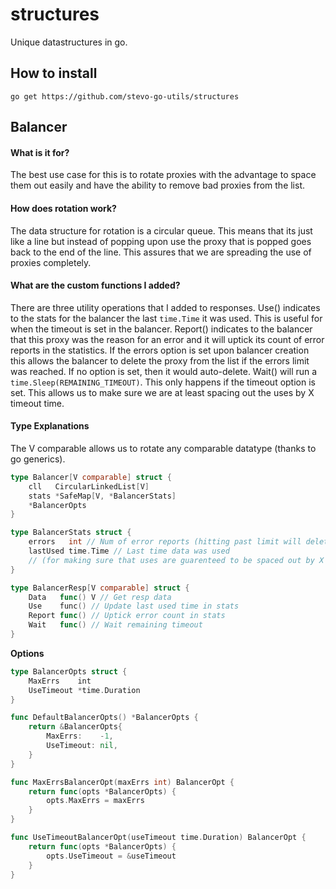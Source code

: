 # structures
Unique datastructures in go.

## How to install
```go get https://github.com/stevo-go-utils/structures```

## Balancer
#### What is it for?
The best use case for this is to rotate proxies with the advantage to space them out easily and have the ability to remove bad proxies from the list.

#### How does rotation work?
The data structure for rotation is a circular queue. This means that its just like a line but instead of popping upon use the proxy that is popped goes back to the end of the line. This assures that we are spreading the use of proxies completely.

#### What are the custom functions I added?
There are three utility operations that I added to responses. Use() indicates to the stats for the balancer the last `time.Time` it was used. This is useful for when the timeout is set in the balancer. Report() indicates to the balancer that this proxy was the reason for an error and it will uptick its count of error reports in the statistics. If the errors option is set upon balancer creation this allows the balancer to delete the proxy from the list if the errors limit was reached. If no option is set, then it would auto-delete. Wait() will run a `time.Sleep(REMAINING_TIMEOUT)`. This only happens if the timeout option is set. This allows us to make sure we are at least spacing out the uses by X timeout time.

#### Type Explanations
The V comparable allows us to rotate any comparable datatype (thanks to go generics).
```go
type Balancer[V comparable] struct {
    cll   CircularLinkedList[V]
    stats *SafeMap[V, *BalancerStats]
    *BalancerOpts
}

type BalancerStats struct {
    errors   int // Num of error reports (hitting past limit will delete item)
    lastUsed time.Time // Last time data was used 
    // (for making sure that uses are guarenteed to be spaced out by X time)
}

type BalancerResp[V comparable] struct {
    Data   func() V // Get resp data
    Use    func() // Update last used time in stats
    Report func() // Uptick error count in stats
    Wait   func() // Wait remaining timeout
}
```

**Options**
```go
type BalancerOpts struct {
    MaxErrs    int
    UseTimeout *time.Duration
}

func DefaultBalancerOpts() *BalancerOpts {
    return &BalancerOpts{
        MaxErrs:    -1,
        UseTimeout: nil,
    }
}

func MaxErrsBalancerOpt(maxErrs int) BalancerOpt {
    return func(opts *BalancerOpts) {
        opts.MaxErrs = maxErrs
    }
}

func UseTimeoutBalancerOpt(useTimeout time.Duration) BalancerOpt {
    return func(opts *BalancerOpts) {
        opts.UseTimeout = &useTimeout
    }
}
```
